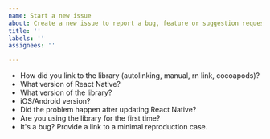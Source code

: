 ```yaml
---
name: Start a new issue
about: Create a new issue to report a bug, feature or suggestion requests.
title: ''
labels: ''
assignees: ''

---
```


<!--
Please answer the following questions to help us to identify your problem.
-->

- How did you link to the library (autolinking, manual, rn link, cocoapods)?
- What version of React Native?
- What version of the library?
- iOS/Android version?
- Did the problem happen after updating React Native?
- Are you using the library for the first time?
- It's a bug? Provide a link to a minimal reproduction case.
